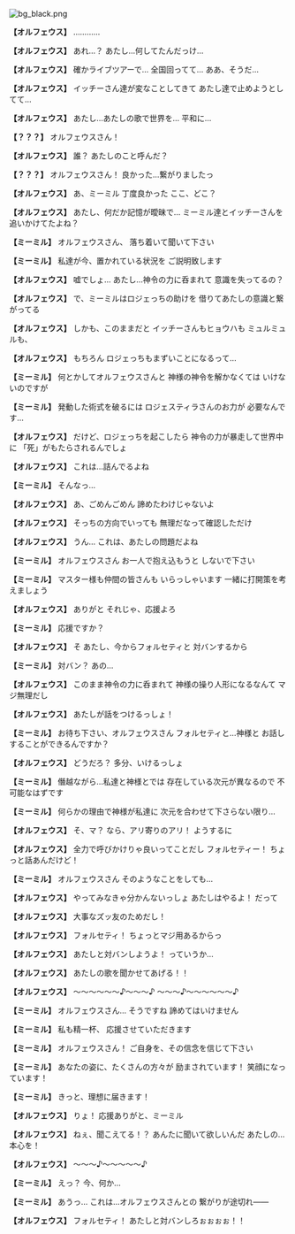 
![bg_black.png](../images/backgrounds/bg_black.png)

**【オルフェウス】**
…………

**【オルフェウス】**
あれ…？
あたし…何してたんだっけ…

**【オルフェウス】**
確かライブツアーで…
全国回ってて…
ああ、そうだ…

**【オルフェウス】**
イッチーさん達が変なことしてきて
あたし達で止めようとしてて…

**【オルフェウス】**
あたし…あたしの歌で世界を…
平和に…

**【？？？】**
オルフェウスさん！

**【オルフェウス】**
誰？
あたしのこと呼んだ？

**【？？？】**
オルフェウスさん！
良かった…繋がりましたっ

**【オルフェウス】**
あ、ミーミル
丁度良かった
ここ、どこ？

**【オルフェウス】**
あたし、何だか記憶が曖昧で…
ミーミル達とイッチーさんを
追いかけてたよね？

**【ミーミル】**
オルフェウスさん、
落ち着いて聞いて下さい

**【ミーミル】**
私達が今、置かれている状況を
ご説明致します

**【オルフェウス】**
嘘でしょ…
あたし…神令の力に呑まれて
意識を失ってるの？

**【オルフェウス】**
で、ミーミルはロジェっちの助けを
借りてあたしの意識と繋がってる

**【オルフェウス】**
しかも、このままだと
イッチーさんもヒョウハも
ミュルミュルも、

**【オルフェウス】**
もちろん
ロジェっちもまずいことになるって…

**【ミーミル】**
何とかしてオルフェウスさんと
神様の神令を解かなくては
いけないのですが

**【ミーミル】**
発動した術式を破るには
ロジェスティラさんのお力が
必要なんです…

**【オルフェウス】**
だけど、ロジェっちを起こしたら
神令の力が暴走して世界中に
「死」がもたらされるんでしょ

**【オルフェウス】**
これは…詰んでるよね

**【ミーミル】**
そんなっ…

**【オルフェウス】**
あ、ごめんごめん
諦めたわけじゃないよ

**【オルフェウス】**
そっちの方向でいっても
無理だなって確認しただけ

**【オルフェウス】**
うん…
これは、あたしの問題だよね

**【ミーミル】**
オルフェウスさん
お一人で抱え込もうと
しないで下さい

**【ミーミル】**
マスター様も仲間の皆さんも
いらっしゃいます
一緒に打開策を考えましょう

**【オルフェウス】**
ありがと
それじゃ、応援よろ

**【ミーミル】**
応援ですか？

**【オルフェウス】**
そ
あたし、今からフォルセティと
対バンするから

**【ミーミル】**
対バン？
あの…

**【オルフェウス】**
このまま神令の力に呑まれて
神様の操り人形になるなんて
マジ無理だし

**【オルフェウス】**
あたしが話をつけるっしょ！

**【ミーミル】**
お待ち下さい、オルフェウスさん
フォルセティと…神様と
お話しすることができるんですか？

**【オルフェウス】**
どうだろ？
多分、いけるっしょ

**【ミーミル】**
僭越ながら…私達と神様とでは
存在している次元が異なるので
不可能なはずです

**【ミーミル】**
何らかの理由で神様が私達に
次元を合わせて下さらない限り…

**【オルフェウス】**
そ、マ？
なら、アリ寄りのアリ！
ようするに

**【オルフェウス】**
全力で呼びかけりゃ良いってことだし
フォルセティー！
ちょっと話あんだけど！

**【ミーミル】**
オルフェウスさん
そのようなことをしても…

**【オルフェウス】**
やってみなきゃ分かんないっしょ
あたしはやるよ！
だって

**【オルフェウス】**
大事なズッ友のためだし！

**【オルフェウス】**
フォルセティ！
ちょっとマジ用あるからっ

**【オルフェウス】**
あたしと対バンしようよ！
っていうか…

**【オルフェウス】**
あたしの歌を聞かせてあげる！！

**【オルフェウス】**
～～～～～～♪～～～♪
～～～♪～～～～～～♪

**【ミーミル】**
オルフェウスさん…
そうですね
諦めてはいけません

**【ミーミル】**
私も精一杯、
応援させていただきます

**【ミーミル】**
オルフェウスさん！
ご自身を、その信念を信じて下さい

**【ミーミル】**
あなたの姿に、たくさんの方々が
励まされています！
笑顔になっています！

**【ミーミル】**
きっと、理想に届きます！

**【オルフェウス】**
りょ！
応援ありがと、ミーミル

**【オルフェウス】**
ねぇ、聞こえてる！？
あんたに聞いて欲しいんだ
あたしの…本心を！

**【オルフェウス】**
～～～♪～～～～～♪

**【ミーミル】**
えっ？
今、何か…

**【ミーミル】**
あうっ…
これは…オルフェウスさんとの
繋がりが途切れ――

**【オルフェウス】**
フォルセティ！
あたしと対バンしろぉぉぉぉ！！
